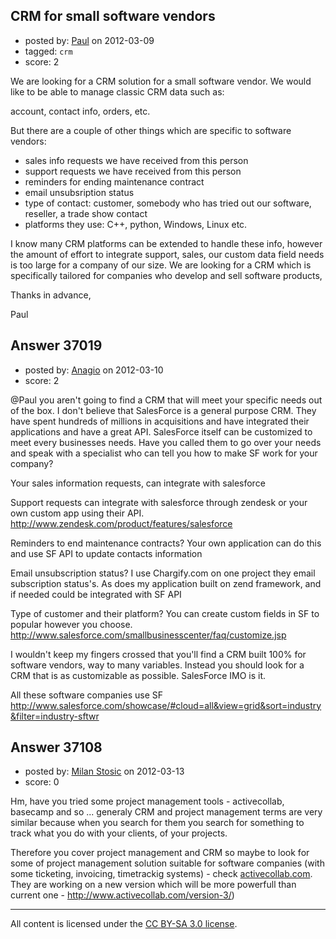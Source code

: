 ## CRM for small software vendors

- posted by: [Paul](https://stackexchange.com/users/-1/5940-paul) on 2012-03-09
- tagged: `crm`
- score: 2

We are looking for a CRM solution for a small software vendor. We would like to be able to manage classic CRM data such as:

account, contact info, orders, etc.

But there are a couple of other things which are specific to software vendors:

- sales info requests we have received from this person
- support requests we have received from this person
- reminders for ending maintenance contract
- email unsubsription status
- type of contact: customer, somebody who has tried out our software, reseller, a trade show contact
- platforms they use: C++, python, Windows, Linux etc.

I know many CRM platforms can be extended to handle these info, however the amount of effort to integrate support, sales, our custom data field needs is too large for a company of our size. We are looking for a CRM which is specifically tailored for companies who develop and sell software products,

Thanks in advance, 

Paul


## Answer 37019

- posted by: [Anagio](https://stackexchange.com/users/-1/14857-anagio) on 2012-03-10
- score: 2

@Paul you aren't going to find a CRM that will meet your specific needs out of the box. I don't believe that SalesForce is a general purpose CRM. They have spent hundreds of millions in acquisitions and have integrated their applications and have a great API. SalesForce itself can be customized to meet every businesses needs. Have you called them to go over your needs and speak with a specialist who can tell you how to make SF work for your company?

Your sales information requests, can integrate with salesforce

Support requests can integrate with salesforce through zendesk or your own custom app using their API. http://www.zendesk.com/product/features/salesforce

Reminders to end maintenance contracts? Your own application can do this and use SF API to update contacts information

Email unsubscription status? I use Chargify.com on one project they email subscription status's. As does my application built on zend framework, and if needed could be integrated with SF API

Type of customer and their platform? You can create custom fields in SF to popular however you choose. http://www.salesforce.com/smallbusinesscenter/faq/customize.jsp

I wouldn't keep my fingers crossed that you'll find a CRM built 100% for software vendors, way to many variables. Instead you should look for a CRM that is as customizable as possible. SalesForce IMO is it.

All these software companies use SF 
http://www.salesforce.com/showcase/#cloud=all&view=grid&sort=industry&filter=industry-sftwr



## Answer 37108

- posted by: [Milan Stosic](https://stackexchange.com/users/-1/16904-milan-stosic) on 2012-03-13
- score: 0

<p>Hm, have you tried some project management tools - activecollab, basecamp and so ... generaly CRM and project management terms are very similar because when you search for them you search for something to track what you do with your clients, of your projects.</p>

<p>Therefore you cover project management and CRM so maybe to look for some of project management solution suitable for software companies (with some ticketing, invoicing, timetrackig systems) - check <a href="http://www.activecollab.com/" rel="nofollow">activecollab.com</a>. They are working on a new version which will be more powerfull than current one - <a href="http://www.activecollab.com/version-3/" rel="nofollow">http://www.activecollab.com/version-3/</a>)</p>




---

All content is licensed under the [CC BY-SA 3.0 license](https://creativecommons.org/licenses/by-sa/3.0/).
